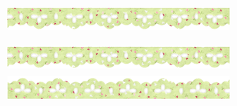 ![image alt](https://github.com/koirinsdiary/koirinsdiary/blob/89ea4d034c017eff3ad7d786be4e06e4b00b7a48/image.png)


ㅤㅤㅤㅤㅤㅤㅤㅤㅤㅤㅤㅤㅤㅤㅤㅤ![image alt](https://github.com/koirinsdiary/koirinsdiary/blob/0e5202941876d9a323d93e8486ef5cc559d3b0ba/image.png)


![image alt](https://github.com/koirinsdiary/koirinsdiary/blob/2585ff961374ef442bd60b47306ffab178ffd306/image(1).png)
